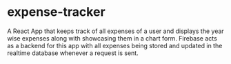 # expense-tracker
A React App that keeps track of all expenses of a user and displays the year wise expenses along with showcasing them in a chart form.
Firebase acts as a backend for this app with all expenses being stored and updated in the realtime database whenever a request is sent.
